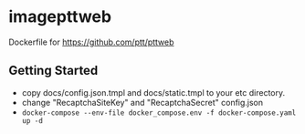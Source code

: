 # imagepttweb
Dockerfile for https://github.com/ptt/pttweb

## Getting Started

* copy docs/config.json.tmpl and docs/static.tmpl to your etc directory.
* change "RecaptchaSiteKey" and "RecaptchaSecret" config.json
* `docker-compose --env-file docker_compose.env -f docker-compose.yaml up -d`
